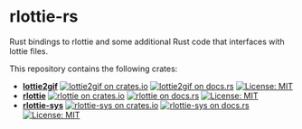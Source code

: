 # rlottie-rs

Rust bindings to rlottie and some additional Rust code that interfaces with lottie files.

This repository contains the following crates:

 - [**lottie2gif**](lottie2gif/README.md)
   [![lottie2gif on crates.io](https://img.shields.io/crates/v/lottie2gif.svg)](https://crates.io/crates/lottie2gif)
   [![lottie2gif on docs.rs](https://docs.rs/lottie2gif/badge.svg)](https://docs.rs/lottie2gif)
   [![License: MIT](https://img.shields.io/badge/license-MIT-blue.svg)](https://mit-license.org/)
 - [**rlottie**](rlottie/README.md)
   [![rlottie on crates.io](https://img.shields.io/crates/v/rlottie.svg)](https://crates.io/crates/rlottie)
   [![rlottie on docs.rs](https://docs.rs/rlottie/badge.svg)](https://docs.rs/rlottie)
   [![License: MIT](https://img.shields.io/badge/license-MIT-blue.svg)](https://mit-license.org/)
 - [**rlottie-sys**](rlottie-sys/README.md)
   [![rlottie-sys on crates.io](https://img.shields.io/crates/v/rlottie-sys.svg)](https://crates.io/crates/rlottie-sys)
   [![rlottie-sys on docs.rs](https://docs.rs/rlottie-sys/badge.svg)](https://docs.rs/rlottie-sys)
   [![License: MIT](https://img.shields.io/badge/license-MIT-blue.svg)](https://mit-license.org/)
